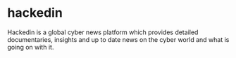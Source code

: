# hackedin
Hackedin is a global cyber news platform which provides detailed documentaries, insights and up to date news on the cyber world and what is going on with it.
